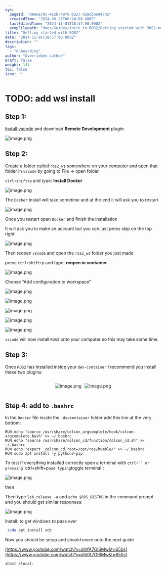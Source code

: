 ```yaml
---
sys:
  pageId: "89e0a78c-4e2b-4070-b327-d28cb0694742"
  createdTime: "2024-08-21T00:24:00.000Z"
  lastEditedTime: "2024-11-01T18:57:00.000Z"
  propFilepath: "docs/Guides/intro_to_ROS2/Getting started with ROS2.md"
title: "Getting started with ROS2"
date: "2024-11-01T18:57:00.000Z"
description: ""
tags:
  - "Onboarding"
author: "Overridden author"
draft: false
weight: 141
toc: false
icon: ""
---
```


# TODO: add wsl install

## Step 1:

[Install vscode](https://code.visualstudio.com/download) and download **Remote Development** plugin:

![image.png](https://prod-files-secure.s3.us-west-2.amazonaws.com/d518164a-d88e-44d1-a4ee-3adb3bd8bce0/efb52993-1881-4a40-b95e-6f020334f022/image.png?X-Amz-Algorithm=AWS4-HMAC-SHA256&X-Amz-Content-Sha256=UNSIGNED-PAYLOAD&X-Amz-Credential=ASIAZI2LB466TKDDV6DX%2F20250402%2Fus-west-2%2Fs3%2Faws4_request&X-Amz-Date=20250402T022007Z&X-Amz-Expires=3600&X-Amz-Security-Token=IQoJb3JpZ2luX2VjEGIaCXVzLXdlc3QtMiJIMEYCIQChMT%2ByOdVWasJ5ReCbvzqt63LqU9CBd2WboqmZ71nrQQIhAJ7QWFMgOPyP%2F4cbeRkSPF9ZLoxwF7M%2BGeJI11xC%2BowxKogECMv%2F%2F%2F%2F%2F%2F%2F%2F%2F%2FwEQABoMNjM3NDIzMTgzODA1IgyEtyJIS7tk1BwpgpAq3APmZ9hjpxo%2B6C%2BfxHQZ1VYnU38%2FOVdMShESpjXcjFOso8G8l3PSadk%2F6kbtJrF9gLohNmDAW8BbaWJjMhHpo2Fjz%2F%2BHBpv78TB4%2FF8aryLN7f9q1pZe5Wo81ql2OgYFaBRi2tpXYivbHamw5%2BduXS456b7J%2FW3ifD8it1r9qpOCCaha%2FXGu%2BjRKYGkomKkAFfKxN2eLaxjgV%2FMfeg1m4DvjOcxN%2BF64kJdo8rV5bSKqKcsd2G45kkFsLrEmmVjUcZtBkV%2BNvz3DYJyJ152nALqjAbF5wKxq4fYzGrD2kKZ26IGzZCpRemOmqC1KY3pN%2BYuNkg1hJlDwgihELBKx42PRCcXTiLpbTg7SE4VTxycoKkBjghF1KhxVrXcQKjyS3qcaF48ocaidLMsquNTCOHLoXKlsS2jGdcz3vdOLCRgNG4DILJMZAR9psQPmQFghUuQnp5MRs3HlTYAi%2B1gCVT%2BcOJ%2FYyQhdzzVpQALiLnwBnwmUtCoGTqUFZSWq8D3ojsVxwpU6emHeXEZ83SOUV4lCvaC8orti2YxLHW1zjG%2Bxfia9uiBHWWuz81XXJRCKj3OyeXH5nZim%2BaDjAWKZfUty6MwOBSZplG%2BPlaihA3568wy4tmb2hXjI5woZfTCeubK%2FBjqkAQ%2F58RSSqeP4olgJGWFYq9%2BEWpTEpCAyWMlwL9V5l1h2l5NwprRuhdgnT3Yn6cIG%2B5PXwcJUsmu7r7IQ89tJx3JUVk99cCkqoisSIlr38KF5BIrqV7qDRFrtFMnH%2BCvd50c%2Bg0xDylGfwjnwlWNd6Jmq23aVNfKJPNtOa0%2BrK8DcQcgSps7Nxu11DAws%2BQHuPY5BB62SK33WTOF0ZUPEa5TC620r&X-Amz-Signature=4fb70f2572f34b857aba6ca67b5679a0f8a19f91a24eda0c84fe30a554a27a72&X-Amz-SignedHeaders=host&x-id=GetObject)

## Step 2:

Create a folder called `ros2_ws` somewhere on your computer and open that folder in `vscode` by going to File → open folder 

`ctrl+shift+p` and type: **Install Docker**

![image.png](https://prod-files-secure.s3.us-west-2.amazonaws.com/d518164a-d88e-44d1-a4ee-3adb3bd8bce0/2269dc0e-1cd5-47ff-bceb-c04ad9b2eab0/image.png?X-Amz-Algorithm=AWS4-HMAC-SHA256&X-Amz-Content-Sha256=UNSIGNED-PAYLOAD&X-Amz-Credential=ASIAZI2LB466TKDDV6DX%2F20250402%2Fus-west-2%2Fs3%2Faws4_request&X-Amz-Date=20250402T022007Z&X-Amz-Expires=3600&X-Amz-Security-Token=IQoJb3JpZ2luX2VjEGIaCXVzLXdlc3QtMiJIMEYCIQChMT%2ByOdVWasJ5ReCbvzqt63LqU9CBd2WboqmZ71nrQQIhAJ7QWFMgOPyP%2F4cbeRkSPF9ZLoxwF7M%2BGeJI11xC%2BowxKogECMv%2F%2F%2F%2F%2F%2F%2F%2F%2F%2FwEQABoMNjM3NDIzMTgzODA1IgyEtyJIS7tk1BwpgpAq3APmZ9hjpxo%2B6C%2BfxHQZ1VYnU38%2FOVdMShESpjXcjFOso8G8l3PSadk%2F6kbtJrF9gLohNmDAW8BbaWJjMhHpo2Fjz%2F%2BHBpv78TB4%2FF8aryLN7f9q1pZe5Wo81ql2OgYFaBRi2tpXYivbHamw5%2BduXS456b7J%2FW3ifD8it1r9qpOCCaha%2FXGu%2BjRKYGkomKkAFfKxN2eLaxjgV%2FMfeg1m4DvjOcxN%2BF64kJdo8rV5bSKqKcsd2G45kkFsLrEmmVjUcZtBkV%2BNvz3DYJyJ152nALqjAbF5wKxq4fYzGrD2kKZ26IGzZCpRemOmqC1KY3pN%2BYuNkg1hJlDwgihELBKx42PRCcXTiLpbTg7SE4VTxycoKkBjghF1KhxVrXcQKjyS3qcaF48ocaidLMsquNTCOHLoXKlsS2jGdcz3vdOLCRgNG4DILJMZAR9psQPmQFghUuQnp5MRs3HlTYAi%2B1gCVT%2BcOJ%2FYyQhdzzVpQALiLnwBnwmUtCoGTqUFZSWq8D3ojsVxwpU6emHeXEZ83SOUV4lCvaC8orti2YxLHW1zjG%2Bxfia9uiBHWWuz81XXJRCKj3OyeXH5nZim%2BaDjAWKZfUty6MwOBSZplG%2BPlaihA3568wy4tmb2hXjI5woZfTCeubK%2FBjqkAQ%2F58RSSqeP4olgJGWFYq9%2BEWpTEpCAyWMlwL9V5l1h2l5NwprRuhdgnT3Yn6cIG%2B5PXwcJUsmu7r7IQ89tJx3JUVk99cCkqoisSIlr38KF5BIrqV7qDRFrtFMnH%2BCvd50c%2Bg0xDylGfwjnwlWNd6Jmq23aVNfKJPNtOa0%2BrK8DcQcgSps7Nxu11DAws%2BQHuPY5BB62SK33WTOF0ZUPEa5TC620r&X-Amz-Signature=35ac443a7b215049b5a8d80231853ba369330dc72a15de6b292eed4567246f93&X-Amz-SignedHeaders=host&x-id=GetObject)

The `Docker` install will take sometime and at the end it will ask you to restart

![image.png](https://prod-files-secure.s3.us-west-2.amazonaws.com/d518164a-d88e-44d1-a4ee-3adb3bd8bce0/ed233f78-be33-4b1f-b89c-9c346c0e961e/image.png?X-Amz-Algorithm=AWS4-HMAC-SHA256&X-Amz-Content-Sha256=UNSIGNED-PAYLOAD&X-Amz-Credential=ASIAZI2LB466TKDDV6DX%2F20250402%2Fus-west-2%2Fs3%2Faws4_request&X-Amz-Date=20250402T022007Z&X-Amz-Expires=3600&X-Amz-Security-Token=IQoJb3JpZ2luX2VjEGIaCXVzLXdlc3QtMiJIMEYCIQChMT%2ByOdVWasJ5ReCbvzqt63LqU9CBd2WboqmZ71nrQQIhAJ7QWFMgOPyP%2F4cbeRkSPF9ZLoxwF7M%2BGeJI11xC%2BowxKogECMv%2F%2F%2F%2F%2F%2F%2F%2F%2F%2FwEQABoMNjM3NDIzMTgzODA1IgyEtyJIS7tk1BwpgpAq3APmZ9hjpxo%2B6C%2BfxHQZ1VYnU38%2FOVdMShESpjXcjFOso8G8l3PSadk%2F6kbtJrF9gLohNmDAW8BbaWJjMhHpo2Fjz%2F%2BHBpv78TB4%2FF8aryLN7f9q1pZe5Wo81ql2OgYFaBRi2tpXYivbHamw5%2BduXS456b7J%2FW3ifD8it1r9qpOCCaha%2FXGu%2BjRKYGkomKkAFfKxN2eLaxjgV%2FMfeg1m4DvjOcxN%2BF64kJdo8rV5bSKqKcsd2G45kkFsLrEmmVjUcZtBkV%2BNvz3DYJyJ152nALqjAbF5wKxq4fYzGrD2kKZ26IGzZCpRemOmqC1KY3pN%2BYuNkg1hJlDwgihELBKx42PRCcXTiLpbTg7SE4VTxycoKkBjghF1KhxVrXcQKjyS3qcaF48ocaidLMsquNTCOHLoXKlsS2jGdcz3vdOLCRgNG4DILJMZAR9psQPmQFghUuQnp5MRs3HlTYAi%2B1gCVT%2BcOJ%2FYyQhdzzVpQALiLnwBnwmUtCoGTqUFZSWq8D3ojsVxwpU6emHeXEZ83SOUV4lCvaC8orti2YxLHW1zjG%2Bxfia9uiBHWWuz81XXJRCKj3OyeXH5nZim%2BaDjAWKZfUty6MwOBSZplG%2BPlaihA3568wy4tmb2hXjI5woZfTCeubK%2FBjqkAQ%2F58RSSqeP4olgJGWFYq9%2BEWpTEpCAyWMlwL9V5l1h2l5NwprRuhdgnT3Yn6cIG%2B5PXwcJUsmu7r7IQ89tJx3JUVk99cCkqoisSIlr38KF5BIrqV7qDRFrtFMnH%2BCvd50c%2Bg0xDylGfwjnwlWNd6Jmq23aVNfKJPNtOa0%2BrK8DcQcgSps7Nxu11DAws%2BQHuPY5BB62SK33WTOF0ZUPEa5TC620r&X-Amz-Signature=8de84d9144e33e360531377dec156372aab7362e8cac7c8ba25ee115f22e7f27&X-Amz-SignedHeaders=host&x-id=GetObject)

Once you restart open `Docker` and finish the installation

It will ask you to make an account but you can just press skip on the top right

![image.png](https://prod-files-secure.s3.us-west-2.amazonaws.com/d518164a-d88e-44d1-a4ee-3adb3bd8bce0/21010ad9-1659-4fd9-9f59-9932a09b2a3d/image.png?X-Amz-Algorithm=AWS4-HMAC-SHA256&X-Amz-Content-Sha256=UNSIGNED-PAYLOAD&X-Amz-Credential=ASIAZI2LB466TKDDV6DX%2F20250402%2Fus-west-2%2Fs3%2Faws4_request&X-Amz-Date=20250402T022007Z&X-Amz-Expires=3600&X-Amz-Security-Token=IQoJb3JpZ2luX2VjEGIaCXVzLXdlc3QtMiJIMEYCIQChMT%2ByOdVWasJ5ReCbvzqt63LqU9CBd2WboqmZ71nrQQIhAJ7QWFMgOPyP%2F4cbeRkSPF9ZLoxwF7M%2BGeJI11xC%2BowxKogECMv%2F%2F%2F%2F%2F%2F%2F%2F%2F%2FwEQABoMNjM3NDIzMTgzODA1IgyEtyJIS7tk1BwpgpAq3APmZ9hjpxo%2B6C%2BfxHQZ1VYnU38%2FOVdMShESpjXcjFOso8G8l3PSadk%2F6kbtJrF9gLohNmDAW8BbaWJjMhHpo2Fjz%2F%2BHBpv78TB4%2FF8aryLN7f9q1pZe5Wo81ql2OgYFaBRi2tpXYivbHamw5%2BduXS456b7J%2FW3ifD8it1r9qpOCCaha%2FXGu%2BjRKYGkomKkAFfKxN2eLaxjgV%2FMfeg1m4DvjOcxN%2BF64kJdo8rV5bSKqKcsd2G45kkFsLrEmmVjUcZtBkV%2BNvz3DYJyJ152nALqjAbF5wKxq4fYzGrD2kKZ26IGzZCpRemOmqC1KY3pN%2BYuNkg1hJlDwgihELBKx42PRCcXTiLpbTg7SE4VTxycoKkBjghF1KhxVrXcQKjyS3qcaF48ocaidLMsquNTCOHLoXKlsS2jGdcz3vdOLCRgNG4DILJMZAR9psQPmQFghUuQnp5MRs3HlTYAi%2B1gCVT%2BcOJ%2FYyQhdzzVpQALiLnwBnwmUtCoGTqUFZSWq8D3ojsVxwpU6emHeXEZ83SOUV4lCvaC8orti2YxLHW1zjG%2Bxfia9uiBHWWuz81XXJRCKj3OyeXH5nZim%2BaDjAWKZfUty6MwOBSZplG%2BPlaihA3568wy4tmb2hXjI5woZfTCeubK%2FBjqkAQ%2F58RSSqeP4olgJGWFYq9%2BEWpTEpCAyWMlwL9V5l1h2l5NwprRuhdgnT3Yn6cIG%2B5PXwcJUsmu7r7IQ89tJx3JUVk99cCkqoisSIlr38KF5BIrqV7qDRFrtFMnH%2BCvd50c%2Bg0xDylGfwjnwlWNd6Jmq23aVNfKJPNtOa0%2BrK8DcQcgSps7Nxu11DAws%2BQHuPY5BB62SK33WTOF0ZUPEa5TC620r&X-Amz-Signature=ab3ba08e583d8201bf03868e7697904d0b4420a1753d4bb319bbb0e87ade1d9c&X-Amz-SignedHeaders=host&x-id=GetObject)

Then reopen `vscode` and open the `ros2_ws` folder you just made

press `ctrl+shift+p` and type: **reopen in container**

![image.png](https://prod-files-secure.s3.us-west-2.amazonaws.com/d518164a-d88e-44d1-a4ee-3adb3bd8bce0/4e93b8c2-41ad-488c-8095-c74205196118/image.png?X-Amz-Algorithm=AWS4-HMAC-SHA256&X-Amz-Content-Sha256=UNSIGNED-PAYLOAD&X-Amz-Credential=ASIAZI2LB466TKDDV6DX%2F20250402%2Fus-west-2%2Fs3%2Faws4_request&X-Amz-Date=20250402T022007Z&X-Amz-Expires=3600&X-Amz-Security-Token=IQoJb3JpZ2luX2VjEGIaCXVzLXdlc3QtMiJIMEYCIQChMT%2ByOdVWasJ5ReCbvzqt63LqU9CBd2WboqmZ71nrQQIhAJ7QWFMgOPyP%2F4cbeRkSPF9ZLoxwF7M%2BGeJI11xC%2BowxKogECMv%2F%2F%2F%2F%2F%2F%2F%2F%2F%2FwEQABoMNjM3NDIzMTgzODA1IgyEtyJIS7tk1BwpgpAq3APmZ9hjpxo%2B6C%2BfxHQZ1VYnU38%2FOVdMShESpjXcjFOso8G8l3PSadk%2F6kbtJrF9gLohNmDAW8BbaWJjMhHpo2Fjz%2F%2BHBpv78TB4%2FF8aryLN7f9q1pZe5Wo81ql2OgYFaBRi2tpXYivbHamw5%2BduXS456b7J%2FW3ifD8it1r9qpOCCaha%2FXGu%2BjRKYGkomKkAFfKxN2eLaxjgV%2FMfeg1m4DvjOcxN%2BF64kJdo8rV5bSKqKcsd2G45kkFsLrEmmVjUcZtBkV%2BNvz3DYJyJ152nALqjAbF5wKxq4fYzGrD2kKZ26IGzZCpRemOmqC1KY3pN%2BYuNkg1hJlDwgihELBKx42PRCcXTiLpbTg7SE4VTxycoKkBjghF1KhxVrXcQKjyS3qcaF48ocaidLMsquNTCOHLoXKlsS2jGdcz3vdOLCRgNG4DILJMZAR9psQPmQFghUuQnp5MRs3HlTYAi%2B1gCVT%2BcOJ%2FYyQhdzzVpQALiLnwBnwmUtCoGTqUFZSWq8D3ojsVxwpU6emHeXEZ83SOUV4lCvaC8orti2YxLHW1zjG%2Bxfia9uiBHWWuz81XXJRCKj3OyeXH5nZim%2BaDjAWKZfUty6MwOBSZplG%2BPlaihA3568wy4tmb2hXjI5woZfTCeubK%2FBjqkAQ%2F58RSSqeP4olgJGWFYq9%2BEWpTEpCAyWMlwL9V5l1h2l5NwprRuhdgnT3Yn6cIG%2B5PXwcJUsmu7r7IQ89tJx3JUVk99cCkqoisSIlr38KF5BIrqV7qDRFrtFMnH%2BCvd50c%2Bg0xDylGfwjnwlWNd6Jmq23aVNfKJPNtOa0%2BrK8DcQcgSps7Nxu11DAws%2BQHuPY5BB62SK33WTOF0ZUPEa5TC620r&X-Amz-Signature=eba8bb9b69ffb1faba21eccbfadc63879c633ac394d92685da58e95810ca74d1&X-Amz-SignedHeaders=host&x-id=GetObject)

Choose “Add configuration to workspace”

![image.png](https://prod-files-secure.s3.us-west-2.amazonaws.com/d518164a-d88e-44d1-a4ee-3adb3bd8bce0/9560b282-5060-4989-ba37-97e7b2c22476/image.png?X-Amz-Algorithm=AWS4-HMAC-SHA256&X-Amz-Content-Sha256=UNSIGNED-PAYLOAD&X-Amz-Credential=ASIAZI2LB466TKDDV6DX%2F20250402%2Fus-west-2%2Fs3%2Faws4_request&X-Amz-Date=20250402T022007Z&X-Amz-Expires=3600&X-Amz-Security-Token=IQoJb3JpZ2luX2VjEGIaCXVzLXdlc3QtMiJIMEYCIQChMT%2ByOdVWasJ5ReCbvzqt63LqU9CBd2WboqmZ71nrQQIhAJ7QWFMgOPyP%2F4cbeRkSPF9ZLoxwF7M%2BGeJI11xC%2BowxKogECMv%2F%2F%2F%2F%2F%2F%2F%2F%2F%2FwEQABoMNjM3NDIzMTgzODA1IgyEtyJIS7tk1BwpgpAq3APmZ9hjpxo%2B6C%2BfxHQZ1VYnU38%2FOVdMShESpjXcjFOso8G8l3PSadk%2F6kbtJrF9gLohNmDAW8BbaWJjMhHpo2Fjz%2F%2BHBpv78TB4%2FF8aryLN7f9q1pZe5Wo81ql2OgYFaBRi2tpXYivbHamw5%2BduXS456b7J%2FW3ifD8it1r9qpOCCaha%2FXGu%2BjRKYGkomKkAFfKxN2eLaxjgV%2FMfeg1m4DvjOcxN%2BF64kJdo8rV5bSKqKcsd2G45kkFsLrEmmVjUcZtBkV%2BNvz3DYJyJ152nALqjAbF5wKxq4fYzGrD2kKZ26IGzZCpRemOmqC1KY3pN%2BYuNkg1hJlDwgihELBKx42PRCcXTiLpbTg7SE4VTxycoKkBjghF1KhxVrXcQKjyS3qcaF48ocaidLMsquNTCOHLoXKlsS2jGdcz3vdOLCRgNG4DILJMZAR9psQPmQFghUuQnp5MRs3HlTYAi%2B1gCVT%2BcOJ%2FYyQhdzzVpQALiLnwBnwmUtCoGTqUFZSWq8D3ojsVxwpU6emHeXEZ83SOUV4lCvaC8orti2YxLHW1zjG%2Bxfia9uiBHWWuz81XXJRCKj3OyeXH5nZim%2BaDjAWKZfUty6MwOBSZplG%2BPlaihA3568wy4tmb2hXjI5woZfTCeubK%2FBjqkAQ%2F58RSSqeP4olgJGWFYq9%2BEWpTEpCAyWMlwL9V5l1h2l5NwprRuhdgnT3Yn6cIG%2B5PXwcJUsmu7r7IQ89tJx3JUVk99cCkqoisSIlr38KF5BIrqV7qDRFrtFMnH%2BCvd50c%2Bg0xDylGfwjnwlWNd6Jmq23aVNfKJPNtOa0%2BrK8DcQcgSps7Nxu11DAws%2BQHuPY5BB62SK33WTOF0ZUPEa5TC620r&X-Amz-Signature=53aa3ebccb26477a987fb8ac917dd5c58e3bbb32d1849f5d79d1ac7639712984&X-Amz-SignedHeaders=host&x-id=GetObject)

![image.png](https://prod-files-secure.s3.us-west-2.amazonaws.com/d518164a-d88e-44d1-a4ee-3adb3bd8bce0/2ee63f81-886b-48e8-a553-dc6e5eac99e4/image.png?X-Amz-Algorithm=AWS4-HMAC-SHA256&X-Amz-Content-Sha256=UNSIGNED-PAYLOAD&X-Amz-Credential=ASIAZI2LB466TKDDV6DX%2F20250402%2Fus-west-2%2Fs3%2Faws4_request&X-Amz-Date=20250402T022007Z&X-Amz-Expires=3600&X-Amz-Security-Token=IQoJb3JpZ2luX2VjEGIaCXVzLXdlc3QtMiJIMEYCIQChMT%2ByOdVWasJ5ReCbvzqt63LqU9CBd2WboqmZ71nrQQIhAJ7QWFMgOPyP%2F4cbeRkSPF9ZLoxwF7M%2BGeJI11xC%2BowxKogECMv%2F%2F%2F%2F%2F%2F%2F%2F%2F%2FwEQABoMNjM3NDIzMTgzODA1IgyEtyJIS7tk1BwpgpAq3APmZ9hjpxo%2B6C%2BfxHQZ1VYnU38%2FOVdMShESpjXcjFOso8G8l3PSadk%2F6kbtJrF9gLohNmDAW8BbaWJjMhHpo2Fjz%2F%2BHBpv78TB4%2FF8aryLN7f9q1pZe5Wo81ql2OgYFaBRi2tpXYivbHamw5%2BduXS456b7J%2FW3ifD8it1r9qpOCCaha%2FXGu%2BjRKYGkomKkAFfKxN2eLaxjgV%2FMfeg1m4DvjOcxN%2BF64kJdo8rV5bSKqKcsd2G45kkFsLrEmmVjUcZtBkV%2BNvz3DYJyJ152nALqjAbF5wKxq4fYzGrD2kKZ26IGzZCpRemOmqC1KY3pN%2BYuNkg1hJlDwgihELBKx42PRCcXTiLpbTg7SE4VTxycoKkBjghF1KhxVrXcQKjyS3qcaF48ocaidLMsquNTCOHLoXKlsS2jGdcz3vdOLCRgNG4DILJMZAR9psQPmQFghUuQnp5MRs3HlTYAi%2B1gCVT%2BcOJ%2FYyQhdzzVpQALiLnwBnwmUtCoGTqUFZSWq8D3ojsVxwpU6emHeXEZ83SOUV4lCvaC8orti2YxLHW1zjG%2Bxfia9uiBHWWuz81XXJRCKj3OyeXH5nZim%2BaDjAWKZfUty6MwOBSZplG%2BPlaihA3568wy4tmb2hXjI5woZfTCeubK%2FBjqkAQ%2F58RSSqeP4olgJGWFYq9%2BEWpTEpCAyWMlwL9V5l1h2l5NwprRuhdgnT3Yn6cIG%2B5PXwcJUsmu7r7IQ89tJx3JUVk99cCkqoisSIlr38KF5BIrqV7qDRFrtFMnH%2BCvd50c%2Bg0xDylGfwjnwlWNd6Jmq23aVNfKJPNtOa0%2BrK8DcQcgSps7Nxu11DAws%2BQHuPY5BB62SK33WTOF0ZUPEa5TC620r&X-Amz-Signature=136cf97618b4960a80c139bb61bcf456fde4e47fdf22c13260c072100dd52a75&X-Amz-SignedHeaders=host&x-id=GetObject)

![image.png](https://prod-files-secure.s3.us-west-2.amazonaws.com/d518164a-d88e-44d1-a4ee-3adb3bd8bce0/ae1580b2-b048-407e-aed9-b584224a7a04/image.png?X-Amz-Algorithm=AWS4-HMAC-SHA256&X-Amz-Content-Sha256=UNSIGNED-PAYLOAD&X-Amz-Credential=ASIAZI2LB466TKDDV6DX%2F20250402%2Fus-west-2%2Fs3%2Faws4_request&X-Amz-Date=20250402T022007Z&X-Amz-Expires=3600&X-Amz-Security-Token=IQoJb3JpZ2luX2VjEGIaCXVzLXdlc3QtMiJIMEYCIQChMT%2ByOdVWasJ5ReCbvzqt63LqU9CBd2WboqmZ71nrQQIhAJ7QWFMgOPyP%2F4cbeRkSPF9ZLoxwF7M%2BGeJI11xC%2BowxKogECMv%2F%2F%2F%2F%2F%2F%2F%2F%2F%2FwEQABoMNjM3NDIzMTgzODA1IgyEtyJIS7tk1BwpgpAq3APmZ9hjpxo%2B6C%2BfxHQZ1VYnU38%2FOVdMShESpjXcjFOso8G8l3PSadk%2F6kbtJrF9gLohNmDAW8BbaWJjMhHpo2Fjz%2F%2BHBpv78TB4%2FF8aryLN7f9q1pZe5Wo81ql2OgYFaBRi2tpXYivbHamw5%2BduXS456b7J%2FW3ifD8it1r9qpOCCaha%2FXGu%2BjRKYGkomKkAFfKxN2eLaxjgV%2FMfeg1m4DvjOcxN%2BF64kJdo8rV5bSKqKcsd2G45kkFsLrEmmVjUcZtBkV%2BNvz3DYJyJ152nALqjAbF5wKxq4fYzGrD2kKZ26IGzZCpRemOmqC1KY3pN%2BYuNkg1hJlDwgihELBKx42PRCcXTiLpbTg7SE4VTxycoKkBjghF1KhxVrXcQKjyS3qcaF48ocaidLMsquNTCOHLoXKlsS2jGdcz3vdOLCRgNG4DILJMZAR9psQPmQFghUuQnp5MRs3HlTYAi%2B1gCVT%2BcOJ%2FYyQhdzzVpQALiLnwBnwmUtCoGTqUFZSWq8D3ojsVxwpU6emHeXEZ83SOUV4lCvaC8orti2YxLHW1zjG%2Bxfia9uiBHWWuz81XXJRCKj3OyeXH5nZim%2BaDjAWKZfUty6MwOBSZplG%2BPlaihA3568wy4tmb2hXjI5woZfTCeubK%2FBjqkAQ%2F58RSSqeP4olgJGWFYq9%2BEWpTEpCAyWMlwL9V5l1h2l5NwprRuhdgnT3Yn6cIG%2B5PXwcJUsmu7r7IQ89tJx3JUVk99cCkqoisSIlr38KF5BIrqV7qDRFrtFMnH%2BCvd50c%2Bg0xDylGfwjnwlWNd6Jmq23aVNfKJPNtOa0%2BrK8DcQcgSps7Nxu11DAws%2BQHuPY5BB62SK33WTOF0ZUPEa5TC620r&X-Amz-Signature=3ed50f55ff3768cd30b558ab5b8de5c8e6dfd0f07ca5b57d65ad32074289bf0d&X-Amz-SignedHeaders=host&x-id=GetObject)

![image.png](https://prod-files-secure.s3.us-west-2.amazonaws.com/d518164a-d88e-44d1-a4ee-3adb3bd8bce0/53255b28-f75e-430f-b9e3-c0ac8577e42b/image.png?X-Amz-Algorithm=AWS4-HMAC-SHA256&X-Amz-Content-Sha256=UNSIGNED-PAYLOAD&X-Amz-Credential=ASIAZI2LB466TKDDV6DX%2F20250402%2Fus-west-2%2Fs3%2Faws4_request&X-Amz-Date=20250402T022007Z&X-Amz-Expires=3600&X-Amz-Security-Token=IQoJb3JpZ2luX2VjEGIaCXVzLXdlc3QtMiJIMEYCIQChMT%2ByOdVWasJ5ReCbvzqt63LqU9CBd2WboqmZ71nrQQIhAJ7QWFMgOPyP%2F4cbeRkSPF9ZLoxwF7M%2BGeJI11xC%2BowxKogECMv%2F%2F%2F%2F%2F%2F%2F%2F%2F%2FwEQABoMNjM3NDIzMTgzODA1IgyEtyJIS7tk1BwpgpAq3APmZ9hjpxo%2B6C%2BfxHQZ1VYnU38%2FOVdMShESpjXcjFOso8G8l3PSadk%2F6kbtJrF9gLohNmDAW8BbaWJjMhHpo2Fjz%2F%2BHBpv78TB4%2FF8aryLN7f9q1pZe5Wo81ql2OgYFaBRi2tpXYivbHamw5%2BduXS456b7J%2FW3ifD8it1r9qpOCCaha%2FXGu%2BjRKYGkomKkAFfKxN2eLaxjgV%2FMfeg1m4DvjOcxN%2BF64kJdo8rV5bSKqKcsd2G45kkFsLrEmmVjUcZtBkV%2BNvz3DYJyJ152nALqjAbF5wKxq4fYzGrD2kKZ26IGzZCpRemOmqC1KY3pN%2BYuNkg1hJlDwgihELBKx42PRCcXTiLpbTg7SE4VTxycoKkBjghF1KhxVrXcQKjyS3qcaF48ocaidLMsquNTCOHLoXKlsS2jGdcz3vdOLCRgNG4DILJMZAR9psQPmQFghUuQnp5MRs3HlTYAi%2B1gCVT%2BcOJ%2FYyQhdzzVpQALiLnwBnwmUtCoGTqUFZSWq8D3ojsVxwpU6emHeXEZ83SOUV4lCvaC8orti2YxLHW1zjG%2Bxfia9uiBHWWuz81XXJRCKj3OyeXH5nZim%2BaDjAWKZfUty6MwOBSZplG%2BPlaihA3568wy4tmb2hXjI5woZfTCeubK%2FBjqkAQ%2F58RSSqeP4olgJGWFYq9%2BEWpTEpCAyWMlwL9V5l1h2l5NwprRuhdgnT3Yn6cIG%2B5PXwcJUsmu7r7IQ89tJx3JUVk99cCkqoisSIlr38KF5BIrqV7qDRFrtFMnH%2BCvd50c%2Bg0xDylGfwjnwlWNd6Jmq23aVNfKJPNtOa0%2BrK8DcQcgSps7Nxu11DAws%2BQHuPY5BB62SK33WTOF0ZUPEa5TC620r&X-Amz-Signature=76d6da15de1970add7453faac804ae5f6964ea26718a229a018285b089923dca&X-Amz-SignedHeaders=host&x-id=GetObject)

![image.png](https://prod-files-secure.s3.us-west-2.amazonaws.com/d518164a-d88e-44d1-a4ee-3adb3bd8bce0/7c562767-5af9-4ffb-97d1-327bcdf4ee00/image.png?X-Amz-Algorithm=AWS4-HMAC-SHA256&X-Amz-Content-Sha256=UNSIGNED-PAYLOAD&X-Amz-Credential=ASIAZI2LB466TKDDV6DX%2F20250402%2Fus-west-2%2Fs3%2Faws4_request&X-Amz-Date=20250402T022007Z&X-Amz-Expires=3600&X-Amz-Security-Token=IQoJb3JpZ2luX2VjEGIaCXVzLXdlc3QtMiJIMEYCIQChMT%2ByOdVWasJ5ReCbvzqt63LqU9CBd2WboqmZ71nrQQIhAJ7QWFMgOPyP%2F4cbeRkSPF9ZLoxwF7M%2BGeJI11xC%2BowxKogECMv%2F%2F%2F%2F%2F%2F%2F%2F%2F%2FwEQABoMNjM3NDIzMTgzODA1IgyEtyJIS7tk1BwpgpAq3APmZ9hjpxo%2B6C%2BfxHQZ1VYnU38%2FOVdMShESpjXcjFOso8G8l3PSadk%2F6kbtJrF9gLohNmDAW8BbaWJjMhHpo2Fjz%2F%2BHBpv78TB4%2FF8aryLN7f9q1pZe5Wo81ql2OgYFaBRi2tpXYivbHamw5%2BduXS456b7J%2FW3ifD8it1r9qpOCCaha%2FXGu%2BjRKYGkomKkAFfKxN2eLaxjgV%2FMfeg1m4DvjOcxN%2BF64kJdo8rV5bSKqKcsd2G45kkFsLrEmmVjUcZtBkV%2BNvz3DYJyJ152nALqjAbF5wKxq4fYzGrD2kKZ26IGzZCpRemOmqC1KY3pN%2BYuNkg1hJlDwgihELBKx42PRCcXTiLpbTg7SE4VTxycoKkBjghF1KhxVrXcQKjyS3qcaF48ocaidLMsquNTCOHLoXKlsS2jGdcz3vdOLCRgNG4DILJMZAR9psQPmQFghUuQnp5MRs3HlTYAi%2B1gCVT%2BcOJ%2FYyQhdzzVpQALiLnwBnwmUtCoGTqUFZSWq8D3ojsVxwpU6emHeXEZ83SOUV4lCvaC8orti2YxLHW1zjG%2Bxfia9uiBHWWuz81XXJRCKj3OyeXH5nZim%2BaDjAWKZfUty6MwOBSZplG%2BPlaihA3568wy4tmb2hXjI5woZfTCeubK%2FBjqkAQ%2F58RSSqeP4olgJGWFYq9%2BEWpTEpCAyWMlwL9V5l1h2l5NwprRuhdgnT3Yn6cIG%2B5PXwcJUsmu7r7IQ89tJx3JUVk99cCkqoisSIlr38KF5BIrqV7qDRFrtFMnH%2BCvd50c%2Bg0xDylGfwjnwlWNd6Jmq23aVNfKJPNtOa0%2BrK8DcQcgSps7Nxu11DAws%2BQHuPY5BB62SK33WTOF0ZUPEa5TC620r&X-Amz-Signature=cc6d69af0bc5384d0fba0470a07f6b22febc6072c4ee096c18ad32da03fadd8f&X-Amz-SignedHeaders=host&x-id=GetObject)

`vscode` will now install `ROS2` onto your computer so this may take some time.

## Step 3:

Once `ROS2` has installed inside your `dev-container` I recommend you install these two plugins:

<div style="display: flex;flex-direction: row; column-gap:10px; max-width: 630px;justify-content: center;">
<div>

![image.png](https://prod-files-secure.s3.us-west-2.amazonaws.com/d518164a-d88e-44d1-a4ee-3adb3bd8bce0/3fc3d550-5a54-4ba1-ba6b-faa01cdb7369/image.png?X-Amz-Algorithm=AWS4-HMAC-SHA256&X-Amz-Content-Sha256=UNSIGNED-PAYLOAD&X-Amz-Credential=ASIAZI2LB466VY66MYNA%2F20250402%2Fus-west-2%2Fs3%2Faws4_request&X-Amz-Date=20250402T022011Z&X-Amz-Expires=3600&X-Amz-Security-Token=IQoJb3JpZ2luX2VjEGIaCXVzLXdlc3QtMiJHMEUCIQD2QE2U3Ey9DEbZWRG9sY4%2By7fZ21nxDGGbct%2FfQ13BQwIgYvr%2B%2BZArTIloyNRFjgATjFjZX6RzkxK1NAWWYHQUCokqiAQIy%2F%2F%2F%2F%2F%2F%2F%2F%2F%2F%2FARAAGgw2Mzc0MjMxODM4MDUiDJIlVVoiOYJm582cUCrcA%2BzFa8hsMnMtdk6wjZUnml20bBXjoUzDwfnyV94JsG7k5kSNNOhcojsM%2BL9om804wLTGwOpIvb9IZqR8FolPEiG2ChZOgPcnTHUeeOIJ3W0r7xPimw0tM3vINfKLYYhGPeFDZ2R5hKAaX3LtY3Dfk%2Fhmg%2BMepRizJTHRUMXMbqYDMefG6g%2FNNVoti2lo4KcNlEVDNBfGHzpth%2BDCOwFbSelmJ0Q0KeioDomoQuIk9nxCpreLpzTtoVPV0v3fRwTEujI9Q6qr16%2BU78xp5wr9jZ7%2BLYQN9squsKw7jLoN2H%2B7Gb1J6C5G4WFQ0cndK05IQnEDqJAhCp9x4vxnIH%2B66mq83Po9%2ByDCqMMLoqMLP69PubPdas16c9JUUiS1zFQql1J0lODjxZn6nzQuH1uhaBxdeRYxeH4Hpt6AprwzfRn1xXtMVaz89fDQVxhOKWLlhgK7IyjXestMwBQJ9iNEqHaozGiCBTS0zL8MTXNAMr4K5pS8Ue3u4Z0NHIFV9NR7HOoMv6O2bya3pJUVBVK9KsPwZV0t%2FmoKba0fV0xr6vGgXb%2F88VTQCprXr%2BuJOLY0LLi8HtqagRVpiXX%2FAJKm1Qt5ylYDTpLfdOZH%2BNvj5FAYgwtUk%2BG98KVztZYiMMC5sr8GOqUBINkf0%2BMtWDOlvWsobubFuYjIGHfB%2F30baMQUD15Du5zSXvycjD%2BdyLNvhgo2V6aA4%2BYM%2FPHBIKrnP4y7TPNyNbUkpKMeRdi%2BYPt4NaGJ7Kg2sxdRgIvcTP8071Cbv2hIUWvrRA9BRLb%2F8rBpfko%2Fn1iSeonFg7NEAjlHPyICw1I%2BoBmuzUyl6wzyAAf%2FjuZ3pHin%2Bfbtbdfj96l3wStiNukFPfZp&X-Amz-Signature=4206b1f02987e123c237b9222427291374f86d3849823a56dd42c16d97fb5d8c&X-Amz-SignedHeaders=host&x-id=GetObject)

</div>
<div>

![image.png](https://prod-files-secure.s3.us-west-2.amazonaws.com/d518164a-d88e-44d1-a4ee-3adb3bd8bce0/d994cc66-13c2-4093-a5a3-f84cf4601a82/image.png?X-Amz-Algorithm=AWS4-HMAC-SHA256&X-Amz-Content-Sha256=UNSIGNED-PAYLOAD&X-Amz-Credential=ASIAZI2LB466ZXAXE4KJ%2F20250402%2Fus-west-2%2Fs3%2Faws4_request&X-Amz-Date=20250402T022011Z&X-Amz-Expires=3600&X-Amz-Security-Token=IQoJb3JpZ2luX2VjEGIaCXVzLXdlc3QtMiJIMEYCIQDs9K6%2F9vChAz3%2B2tkPqC6XNXoyvdLsbOckCpaujWT4dwIhAPkn03CxbeWO5XsGt04e717Ov2ucmDJBsmfRZeToooVeKogECMv%2F%2F%2F%2F%2F%2F%2F%2F%2F%2FwEQABoMNjM3NDIzMTgzODA1IgwhqT%2BrciPWJEM49voq3AO6fjjAyfaS%2B2Ox0H8lQGzG78Y8c92UdsZX3XelCYGmJNFj5bcyx3dU7Qa0oC5XxzqJQafam0AeCOVCJBOUafoPdyivy04461JfzXPzSU2sSvTIvZXMl15VLKX%2Fosd%2FhnFrd0kGoivn4lBMCvhz0eXcDlM8ht28f0dCrZuwKO4OKq5GuFfZtakZ1lPH%2FS0SUA84Bxvz3wur0xuKPBFAWxOsX2UyC9Sm%2BTO5HlcFumO9a8rBqexVqs7GYpvVfk1bcFOjwnX0Sqllpj2g%2Bmsz943TPCmt3oFVWOhX09GywIdIezI4EAIPQZRmwfseDBSwiVm8JdD3vc3DuxmkkU2IFQoLk7UJXuYoIifYV%2F1XWf4hWl7tCpHzJTxcKFsw6KUP6Dj6QQebmdxySaLNTN5IN%2BwKSoLFxixS7%2FoDY1xp3QNL%2FAAkqSTTxGFPmdOvU2FrJnx42VmskS57MbrlKqwhCwASi2inMGWhvejyFiINtjb5ig5nQABxEEPpET1HRrm03qjrMTvCojff0BlPoCsXywjeqLlv8RIi18fNqfHCS5QuGA1mF3Nsws%2BJZCUq0wc1vGQzY%2BiuHbbSRjP3P%2FMiZd0FwDUYhfpq%2Fagg9PHT3HHXMkvUM%2FA4ABCR4SG5HTDCuLK%2FBjqkAdxtl0Af4q1dFylQ7KN8Z5mUJcouyWW6ATDpFHzIWVeAMcOz5FIDVsHoh2KbLz5db2x9Ha4ovb5KuBMt1%2FZEzTCHtRqnSl%2BUbnCKdFTbH5g35zt6LzwmiGDoJezsPG%2BNUd5kfam3%2ButX28cWh71rpmTh8tt7UNYnMoD0MYTu72aviBxYRV%2B3yIy%2BHPRmonoljOIJCS%2BLGYdSsgJ%2Bo7fcEOLNassq&X-Amz-Signature=ca0aa8511568b60a472800a12a9f75d72b973a25ac34a404ea19bafd1782d3fa&X-Amz-SignedHeaders=host&x-id=GetObject)

</div>
</div>

## Step 4: add to `.bashrc`

In the `Docker` file inside the `.devcontainer` folder add this line at the very bottom: 

```docker
RUN echo "source /usr/share/colcon_argcomplete/hook/colcon-argcomplete.bash" >> ~/.bashrc
RUN echo "source /usr/share/colcon_cd/function/colcon_cd.sh" >> ~/.bashrc
RUN echo "export _colcon_cd_root=/opt/ros/humble/" >> ~/.bashrc
RUN sudo apt install -y python3-pip 
```

To test if everything installed correctly open a terminal with `ctrl+`` or pressing `ctrl+shift+p` and typing `toggle terminal`:

![image.png](https://prod-files-secure.s3.us-west-2.amazonaws.com/d518164a-d88e-44d1-a4ee-3adb3bd8bce0/6a4943d8-b04e-4c02-9a58-775f3384d1a5/image.png?X-Amz-Algorithm=AWS4-HMAC-SHA256&X-Amz-Content-Sha256=UNSIGNED-PAYLOAD&X-Amz-Credential=ASIAZI2LB466TKDDV6DX%2F20250402%2Fus-west-2%2Fs3%2Faws4_request&X-Amz-Date=20250402T022007Z&X-Amz-Expires=3600&X-Amz-Security-Token=IQoJb3JpZ2luX2VjEGIaCXVzLXdlc3QtMiJIMEYCIQChMT%2ByOdVWasJ5ReCbvzqt63LqU9CBd2WboqmZ71nrQQIhAJ7QWFMgOPyP%2F4cbeRkSPF9ZLoxwF7M%2BGeJI11xC%2BowxKogECMv%2F%2F%2F%2F%2F%2F%2F%2F%2F%2FwEQABoMNjM3NDIzMTgzODA1IgyEtyJIS7tk1BwpgpAq3APmZ9hjpxo%2B6C%2BfxHQZ1VYnU38%2FOVdMShESpjXcjFOso8G8l3PSadk%2F6kbtJrF9gLohNmDAW8BbaWJjMhHpo2Fjz%2F%2BHBpv78TB4%2FF8aryLN7f9q1pZe5Wo81ql2OgYFaBRi2tpXYivbHamw5%2BduXS456b7J%2FW3ifD8it1r9qpOCCaha%2FXGu%2BjRKYGkomKkAFfKxN2eLaxjgV%2FMfeg1m4DvjOcxN%2BF64kJdo8rV5bSKqKcsd2G45kkFsLrEmmVjUcZtBkV%2BNvz3DYJyJ152nALqjAbF5wKxq4fYzGrD2kKZ26IGzZCpRemOmqC1KY3pN%2BYuNkg1hJlDwgihELBKx42PRCcXTiLpbTg7SE4VTxycoKkBjghF1KhxVrXcQKjyS3qcaF48ocaidLMsquNTCOHLoXKlsS2jGdcz3vdOLCRgNG4DILJMZAR9psQPmQFghUuQnp5MRs3HlTYAi%2B1gCVT%2BcOJ%2FYyQhdzzVpQALiLnwBnwmUtCoGTqUFZSWq8D3ojsVxwpU6emHeXEZ83SOUV4lCvaC8orti2YxLHW1zjG%2Bxfia9uiBHWWuz81XXJRCKj3OyeXH5nZim%2BaDjAWKZfUty6MwOBSZplG%2BPlaihA3568wy4tmb2hXjI5woZfTCeubK%2FBjqkAQ%2F58RSSqeP4olgJGWFYq9%2BEWpTEpCAyWMlwL9V5l1h2l5NwprRuhdgnT3Yn6cIG%2B5PXwcJUsmu7r7IQ89tJx3JUVk99cCkqoisSIlr38KF5BIrqV7qDRFrtFMnH%2BCvd50c%2Bg0xDylGfwjnwlWNd6Jmq23aVNfKJPNtOa0%2BrK8DcQcgSps7Nxu11DAws%2BQHuPY5BB62SK33WTOF0ZUPEa5TC620r&X-Amz-Signature=1ad9a570d44aa335f94f617caf507bf978d928f1c1f5832f4b613e3c1ff069dc&X-Amz-SignedHeaders=host&x-id=GetObject)

then 

Then type `lsb_release -a` and `echo $ROS_DISTRO` in the command prompt and you should get similar responses:

![image.png](https://prod-files-secure.s3.us-west-2.amazonaws.com/d518164a-d88e-44d1-a4ee-3adb3bd8bce0/3e635dec-a805-4e85-8b9e-d000e5b71a4e/image.png?X-Amz-Algorithm=AWS4-HMAC-SHA256&X-Amz-Content-Sha256=UNSIGNED-PAYLOAD&X-Amz-Credential=ASIAZI2LB466TKDDV6DX%2F20250402%2Fus-west-2%2Fs3%2Faws4_request&X-Amz-Date=20250402T022007Z&X-Amz-Expires=3600&X-Amz-Security-Token=IQoJb3JpZ2luX2VjEGIaCXVzLXdlc3QtMiJIMEYCIQChMT%2ByOdVWasJ5ReCbvzqt63LqU9CBd2WboqmZ71nrQQIhAJ7QWFMgOPyP%2F4cbeRkSPF9ZLoxwF7M%2BGeJI11xC%2BowxKogECMv%2F%2F%2F%2F%2F%2F%2F%2F%2F%2FwEQABoMNjM3NDIzMTgzODA1IgyEtyJIS7tk1BwpgpAq3APmZ9hjpxo%2B6C%2BfxHQZ1VYnU38%2FOVdMShESpjXcjFOso8G8l3PSadk%2F6kbtJrF9gLohNmDAW8BbaWJjMhHpo2Fjz%2F%2BHBpv78TB4%2FF8aryLN7f9q1pZe5Wo81ql2OgYFaBRi2tpXYivbHamw5%2BduXS456b7J%2FW3ifD8it1r9qpOCCaha%2FXGu%2BjRKYGkomKkAFfKxN2eLaxjgV%2FMfeg1m4DvjOcxN%2BF64kJdo8rV5bSKqKcsd2G45kkFsLrEmmVjUcZtBkV%2BNvz3DYJyJ152nALqjAbF5wKxq4fYzGrD2kKZ26IGzZCpRemOmqC1KY3pN%2BYuNkg1hJlDwgihELBKx42PRCcXTiLpbTg7SE4VTxycoKkBjghF1KhxVrXcQKjyS3qcaF48ocaidLMsquNTCOHLoXKlsS2jGdcz3vdOLCRgNG4DILJMZAR9psQPmQFghUuQnp5MRs3HlTYAi%2B1gCVT%2BcOJ%2FYyQhdzzVpQALiLnwBnwmUtCoGTqUFZSWq8D3ojsVxwpU6emHeXEZ83SOUV4lCvaC8orti2YxLHW1zjG%2Bxfia9uiBHWWuz81XXJRCKj3OyeXH5nZim%2BaDjAWKZfUty6MwOBSZplG%2BPlaihA3568wy4tmb2hXjI5woZfTCeubK%2FBjqkAQ%2F58RSSqeP4olgJGWFYq9%2BEWpTEpCAyWMlwL9V5l1h2l5NwprRuhdgnT3Yn6cIG%2B5PXwcJUsmu7r7IQ89tJx3JUVk99cCkqoisSIlr38KF5BIrqV7qDRFrtFMnH%2BCvd50c%2Bg0xDylGfwjnwlWNd6Jmq23aVNfKJPNtOa0%2BrK8DcQcgSps7Nxu11DAws%2BQHuPY5BB62SK33WTOF0ZUPEa5TC620r&X-Amz-Signature=d826d202f935f0a015900738aa561f20b47718f0d60662cc74d6bf224ba2ee93&X-Amz-SignedHeaders=host&x-id=GetObject)

Install:  to get windows to pass over

```bash
 sudo apt install xcb
```

Now you should be setup and should move onto the next guide 

[https://www.youtube.com/watch?v=dihfA7Ol6Mw&t=650s](https://www.youtube.com/watch?v=dihfA7Ol6Mw&t=650s)

```python
xhost +local:
```
